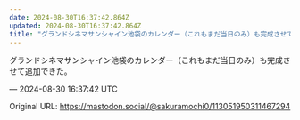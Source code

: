 ```yaml
---
date: 2024-08-30T16:37:42.864Z
updated: 2024-08-30T16:37:42.864Z
title: "グランドシネマサンシャイン池袋のカレンダー（これもまだ当日のみ）も完成させて追加[...]"
---
```


<p>グランドシネマサンシャイン池袋のカレンダー（これもまだ当日のみ）も完成させて追加できた。</p>

&mdash; 2024-08-30 16:37:42 UTC

Original URL: https://mastodon.social/@sakuramochi0/113051950311467294
